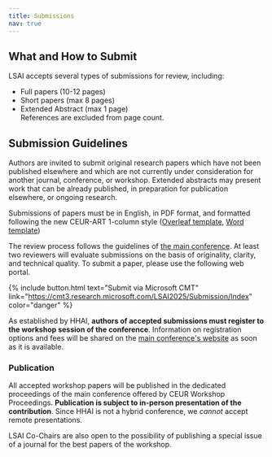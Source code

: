 ```yaml
---
title: Submissions
nav: true
---
```


## What and How to Submit
LSAI accepts several types of submissions for review, including:

* Full papers (10-12 pages)
* Short papers (max 8 pages)
* Extended Abstract (max 1 page)<br>
References are excluded from page count.

## Submission Guidelines
Authors are invited to submit original research papers which have not been published elsewhere and which are not currently under consideration for another journal, conference, or workshop. Extended abstracts may present work that can be already published, in preparation for publication elsewhere, or ongoing research.

Submissions of papers must be in English, in PDF format, and formatted following the new CEUR-ART 1-column style ([Overleaf template](https://www.overleaf.com/latex/templates/template-for-submissions-to-ceur-workshop-proceedings-ceur-ws-dot-org/wqyfdgftmcfw), [Word template](https://github.com/lsai2025/lsai2025.github.io/raw/refs/heads/main/content/lsai-word.docx.docx))

The review process follows the guidelines of [the main conference](https://hhai-conference.org/2025/). At least two reviewers will evaluate submissions on the basis of originality, clarity, and technical quality. To submit a paper, please use the following web portal.

{% include button.html text="Submit via Microsoft CMT" link="https://cmt3.research.microsoft.com/LSAI2025/Submission/Index" color="danger" %}

As established by HHAI, **authors of accepted submissions must register to the workshop session of the conference**. Information on registration options and fees will be shared on the [main conference's website](https://hhai-conference.org/2025/) as soon as it is available.

### Publication

All accepted workshop papers will be published in the dedicated proceedings of the main conference offered by CEUR Workshop Proceedings. **Publication is subject to in-person presentation of the contribution**. Since HHAI is not a hybrid conference, we *cannot* accept remote presentations.

LSAI Co-Chairs are also open to the possibility of publishing a special issue of a journal for the best papers of the workshop.
